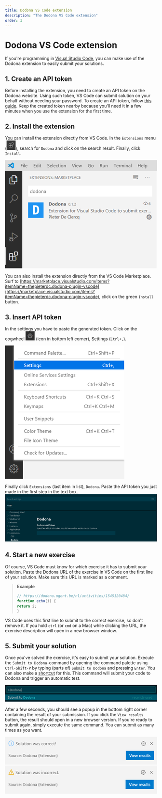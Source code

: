 ```yaml
---
title: Dodona VS Code extension
description: "The Dodona VS Code extension"
order: 3
---
```


# Dodona VS Code extension

If you're programming in [Visual Studio Code](https://code.visualstudio.com/), you can make use of the Dodona extension to easily submit your solutions.

## 1. Create an API token
Before installing the extension, you need to create an API token on the Dodona website. Using such token, VS Code can submit solution on your behalf without needing your password. To create an API token, follow [this guide](/en/faq/api-tokens/#how-do-i-create-an-api-token). Keep the created token nearby because you'll need it in a few minutes when you use the extension for the first time.

## 2. Install the extension

You can install the extension directly from VS Code. In the `Extensions` menu (<img src="./extensions-view-icon.png" alt="Extensions" width=30 />), search for `Dodona` and click on the search result. Finally, click `Install`.

![settings](./vs_code_dodona_marketplace.png)

You can also install the extension directly from the VS Code Marketplace. Surf to [https://marketplace.visualstudio.com/items?itemName=thepieterdc.dodona-plugin-vscode](https://marketplace.visualstudio.com/items?itemName=thepieterdc.dodona-plugin-vscode), click on the green `Install` button.

## 3. Insert API token

In the settings you have to paste the generated token. Click on the cogwheel <img src="./cogwheel.png" alt="cogwheel" width=30 /> (icon in bottom left corner), Settings (`Ctrl+,`).

![Settings](./vs_code_settings.png)

Finally click `Extensions` (last item in list), `Dodona`. Paste the API token you just made in the first step in the text box.
![API token](./api-token.png)

## 4. Start a new exercise

Of course, VS Code must know for which exercise it has to submit your solution. Paste the Dodona URL of the exercise in VS Code on the first line of your solution. Make sure this URL is marked as a comment.

> **Example**
>
> ```javascript
> // https://dodona.ugent.be/nl/activities/1545120484/
> function echo(i) {
> return i;
> }
> ```

VS Code uses this first line to submit to the correct exercise, so don't remove it. If you hold `ctrl` (or `cmd` on a Mac) while clicking the URL, the exercise description will open in a new browser window.

## 5. Submit your solution

Once you've solved the exercise, it's easy to submit your solution. Execute the `Submit to Dodona`-command by opening the command palette using `Ctrl-Shift-P` by typing (parts of) `Submit to Dodona` and pressing `Enter`. You can also make a [shortcut](https://code.visualstudio.com/docs/getstarted/keybindings#_keyboard-shortcuts-editor) for this. This command will submit your code to Dodona and trigger an automatic test.

![Submit](./submit.png)

After a few seconds, you should see a popup in the bottom right corner containing the result of your submission. If you click the `View results` button, the result should open in a new browser version. If you're ready to submit again, simply execute the same command. You can submit as many times as you want.

![correct solution](./vs_code_correct_view_results.png)
![incorrect solution](./vs_code_incorrect_view_results.png)
